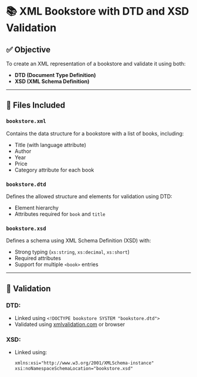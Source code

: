 # 📚 XML Bookstore with DTD and XSD Validation

## ✅ Objective

To create an XML representation of a bookstore and validate it using both:

- **DTD (Document Type Definition)**
- **XSD (XML Schema Definition)**

---

## 📁 Files Included

### `bookstore.xml`
Contains the data structure for a bookstore with a list of books, including:

- Title (with language attribute)
- Author
- Year
- Price
- Category attribute for each book

### `bookstore.dtd`
Defines the allowed structure and elements for validation using DTD:

- Element hierarchy
- Attributes required for `book` and `title`

### `bookstore.xsd`
Defines a schema using XML Schema Definition (XSD) with:

- Strong typing (`xs:string`, `xs:decimal`, `xs:short`)
- Required attributes
- Support for multiple `<book>` entries

---

## 🧪 Validation

### DTD:
- Linked using `<!DOCTYPE bookstore SYSTEM "bookstore.dtd">`
- Validated using [xmlvalidation.com](https://www.xmlvalidation.com/) or browser

### XSD:
- Linked using:
  ```xml
  xmlns:xsi="http://www.w3.org/2001/XMLSchema-instance"
  xsi:noNamespaceSchemaLocation="bookstore.xsd"
